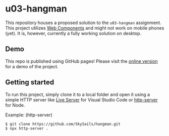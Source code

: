 # u03-hangman

This repository houses a proposed solution to the `u03-hangman` assignment. This project utilizes [Web Components](https://developer.mozilla.org/en-US/docs/Web/Web_Components) and might not work on mobile phones (yet). It is, however, currently a fully working solution on desktop.

## Demo

This repo is published using GitHub pages! Please visit the [online version](https://skysails.github.io/hangman/) for a demo of the project.

## Getting started

To run this project, simply clone it to a local folder and open it using a simple HTTP server like [Live Server](https://marketplace.visualstudio.com/items?itemName=ritwickdey.LiveServer) for Visual Studio Code or [http-server](https://www.npmjs.com/package/http-server) for Node.

Example: (http-server)

```bash
$ git clone https://github.com/SkySails/hangman.git
$ npx http-server .
```
